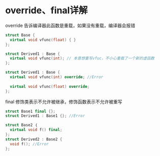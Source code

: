 # override、final详解

override 告诉编译器此函数是重载，如果没有重载，编译器会报错
```C++
struct Base {
  virtual void vfunc(float) { }
};

struct Derived1 : Base {
  virtual void vfunc(int); // 本意想重写vfuc，不小心重载了一个新的虚函数
};

struct Derived1 : Base {
  virtual void vfunc(int) override; //Error
  
  virtual void vfunc(float) override; 
};
```

final 修饰类表示不允许被继承，修饰函数表示不允许被重写
```C++
struct Base1 final {};
struct Derived1 : Base1 {}; //Error

struct Base2 ｛
  virtual void f() final;
};
struct Derived2 : Base2 {
  void f(); //Error
};


```


